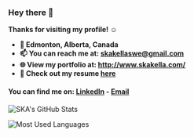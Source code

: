 
### Hey there 👋
<b>
Thanks for visiting my profile! ☺️

- 📍 Edmonton, Alberta, Canada
- 📫 You can reach me at: skakellaswe@gmail.com
- 🌐 View my portfolio at: http://www.skakella.com/
- 📄 Check out my resume <a href="https://drive.google.com/file/d/1EvHe7M82O9I9GjdYU9-v0k5bnTZpnaID/view" target="_blank" rel="noopener noreferrer">here</a>
</b>




 #### You can find me on: [LinkedIn](https://www.linkedin.com/in/sriram-karthik-akella-99b165116?originalSubdomain=ca) - [Email](mailto:sk.akella7@gmail.com) 
![SKA's GitHub Stats](https://github-readme-stats.vercel.app/api?username=skarthik7&title_color=eba830&icon_color=bae67e&bg_color=171c28&text_color=f5f0e1&hide=issues&count_private=true&show_icons=true&custom_title=Karthik%27s%20GitHub%20Stats)


![Most Used Languages](https://github-readme-stats.vercel.app/api/top-langs/?username=skarthik7&layout=compact&langs_count=10&bg_color=171c28&text_color=f5f0e1&title_color=eba830)

  

